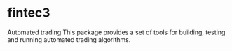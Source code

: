# fintec3
Automated trading
This package provides a set of tools for building, testing and running automated trading algorithms.
